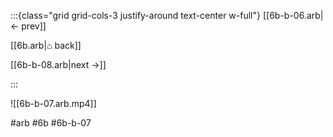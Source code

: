 :::{class="grid grid-cols-3 justify-around text-center w-full"}
[[6b-b-06.arb|← prev]]

[[6b.arb|⌂ back]]

[[6b-b-08.arb|next →]]

:::

![[6b-b-07.arb.mp4]]

#arb #6b #6b-b-07

